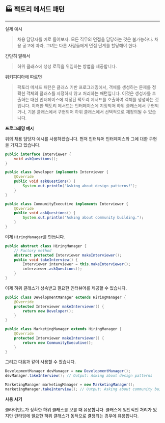 ## 🏭 팩토리 메서드 패턴

---

실제 예시

> 채용 담당자를 예로 들어보자.
> 모든 직무의 면접을 담당하는 것은 불가능하다.
> 채용 공고에 따라, 그녀는 다른 사람들에게 면접 단계를 할당해야 한다.

간단히 말해서

> 하위 클래스에 생성 로직을 위임하는 방법을 제공합니다.

위키피디아에 따르면

> 팩토리 메서드 패턴은 클래스 기반 프로그래밍에서, 객체를 생성하는 문제를 정확한 객체의 클래스를 지정하지 않고 처리하는 패턴입니다.
> 이것은 생성자를 호출하는 대신 인터페이스에 지정된 팩토리 메서드를 호출하여 객체를 생성하는 것입니다.
> 이러한 팩토리 메서드는 인터페이스에 지정되어 하위 클래스에서 구현되거나, 기본 클래스에서 구현되어 하위 클래스에서 선택적으로 재정의될 수 있습니다.

**프로그래밍 예시**

위의 채용 담당자 예시를 사용하겠습니다.
먼저 인터뷰어 인터페이스와 그에 대한 구현을 가지고 있습니다.

```java
public interface Interviewer {
    void askQuestions();
}

public class Developer implements Interviewer {
    @Override
    public void askQuestions() {
        System.out.println("Asking about design patterns!");
    }
}

public class CommunityExecutive implements Interviewer {
    @Override
    public void askQuestions() {
        System.out.println("Asking about community building.");
    }
}
```

이제 `HiringManager`를 만듭니다.

```java
public abstract class HiringManager {
    // Factory method
    abstract protected Interviewer makeInterviewer();
    public void takeInterview() {
        Interviewer interviewer = this.makeInterviewer();
        interviewer.askQuestions();
    }
}
```

이제 하위 클래스가 상속받고 필요한 인터뷰어를 제공할 수 있습니다.

```java
public class DevelopmentManager extends HiringManager {
    @Override
    protected Interviewer makeInterviewer() {
        return new Developer();
    }
}

public class MarketingManager extends HiringManager {
    @Override
    protected Interviewer makeInterviewer() {
        return new CommunityExecutive();
    }
}
```

그리고 다음과 같이 사용할 수 있습니다.

```java
DevelopmentManager devManager = new DevelopmentManager();
devManager.takeInterview(); // Output: Asking about design patterns

MarketingManager marketingManager = new MarketingManager();
marketingManager.takeInterview(); // Output: Asking about community building.
```

**사용 시기**

클라이언트가 정확한 하위 클래스를 모를 때 유용합니다.
클래스에 일반적인 처리가 있지만 런타임에 필요한 하위 클래스가 동적으로 결정되는 경우에 유용합니다.
